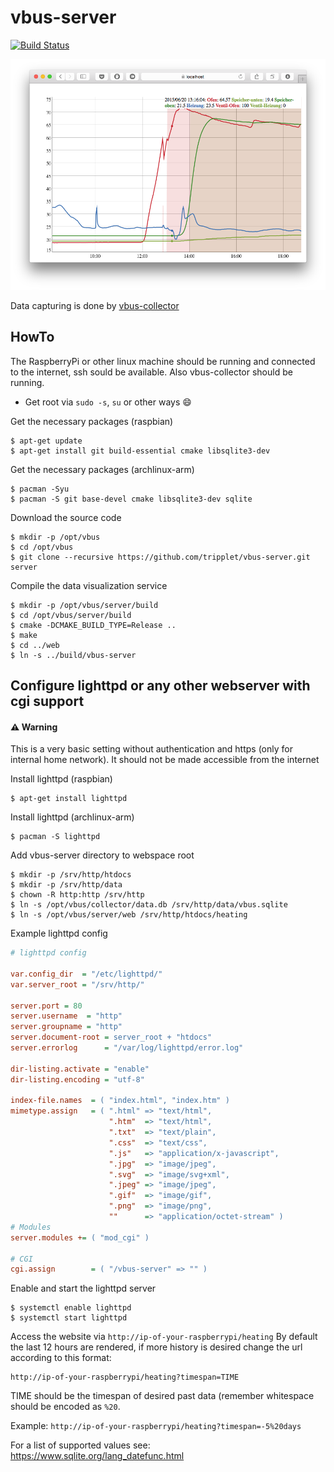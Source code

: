 # vbus-server
[![Build Status](https://travis-ci.org/tripplet/vbus-server.svg?branch=master)](https://travis-ci.org/tripplet/vbus-server)

![](/doc/screenshot.png?raw "Screenshot")

Data capturing is done by [vbus-collector](https://github.com/tripplet/vbus-collector)

## HowTo
The RaspberryPi or other linux machine should be running and connected to the internet, ssh sould be available.
Also vbus-collector should be running.

* Get root via `sudo -s`, `su` or other ways :smile:

Get the necessary packages (raspbian)
```shell
$ apt-get update
$ apt-get install git build-essential cmake libsqlite3-dev
```

Get the necessary packages (archlinux-arm)
```shell
$ pacman -Syu
$ pacman -S git base-devel cmake libsqlite3-dev sqlite
```

Download the source code
```shell
$ mkdir -p /opt/vbus
$ cd /opt/vbus
$ git clone --recursive https://github.com/tripplet/vbus-server.git server
```

Compile the data visualization service
```shell
$ mkdir -p /opt/vbus/server/build
$ cd /opt/vbus/server/build
$ cmake -DCMAKE_BUILD_TYPE=Release ..
$ make
$ cd ../web
$ ln -s ../build/vbus-server
```

## Configure lighttpd or any other webserver with cgi support

#### :warning: Warning
This is a very basic setting without authentication and https (only for internal home network).
It should not be made accessible from the internet


Install lighttpd (raspbian)
```shell
$ apt-get install lighttpd
```

Install lighttpd (archlinux-arm)
```shell
$ pacman -S lighttpd
```

Add vbus-server directory to webspace root

```shell
$ mkdir -p /srv/http/htdocs
$ mkdir -p /srv/http/data
$ chown -R http:http /srv/http
$ ln -s /opt/vbus/collector/data.db /srv/http/data/vbus.sqlite
$ ln -s /opt/vbus/server/web /srv/http/htdocs/heating
```

Example lighttpd config
```cfg
# lighttpd config

var.config_dir  = "/etc/lighttpd/"
var.server_root = "/srv/http/"

server.port = 80
server.username  = "http"
server.groupname = "http"
server.document-root = server_root + "htdocs"
server.errorlog      = "/var/log/lighttpd/error.log"

dir-listing.activate = "enable"
dir-listing.encoding = "utf-8"

index-file.names  = ( "index.html", "index.htm" )
mimetype.assign   = ( ".html" => "text/html",
                      ".htm"  => "text/html",
                      ".txt"  => "text/plain",
                      ".css"  => "text/css",
                      ".js"   => "application/x-javascript",
                      ".jpg"  => "image/jpeg",
                      ".svg"  => "image/svg+xml",
                      ".jpeg" => "image/jpeg",
                      ".gif"  => "image/gif",
                      ".png"  => "image/png",
                      ""      => "application/octet-stream" )
# Modules
server.modules += ( "mod_cgi" )

# CGI
cgi.assign        = ( "/vbus-server" => "" )
```

Enable and start the lighttpd server
```shell
$ systemctl enable lighttpd
$ systemctl start lighttpd
```

Access the website via `http://ip-of-your-raspberrypi/heating`
By default the last 12 hours are rendered, if more history is desired change the url according to this format:

```url
http://ip-of-your-raspberrypi/heating?timespan=TIME
```
TIME should be the timespan of desired past data (remember whitespace should be encoded as `%20`.

Example: `http://ip-of-your-raspberrypi/heating?timespan=-5%20days`

For a list of supported values see: https://www.sqlite.org/lang_datefunc.html
